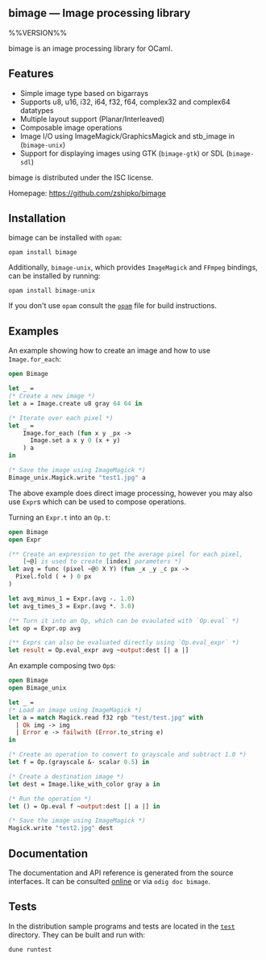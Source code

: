 bimage — Image processing library
-------------------------------------------------------------------------------
%%VERSION%%

bimage is an image processing library for OCaml.

## Features

- Simple image type based on bigarrays
- Supports u8, u16, i32, i64, f32, f64, complex32 and complex64 datatypes
- Multiple layout support (Planar/Interleaved)
- Composable image operations
- Image I/O using ImageMagick/GraphicsMagick and stb_image in (`bimage-unix`)
- Support for displaying images using GTK (`bimage-gtk`) or SDL (`bimage-sdl`)

bimage is distributed under the ISC license.

Homepage: https://github.com/zshipko/bimage

## Installation

bimage can be installed with `opam`:

    opam install bimage

Additionally, `bimage-unix`, which provides `ImageMagick` and `FFmpeg` bindings, can be installed by running:

    opam install bimage-unix

If you don't use `opam` consult the [`opam`](opam) file for build
instructions.

## Examples

An example showing how to create an image and how to use `Image.for_each`:

```ocaml
open Bimage

let _ =
(* Create a new image *)
let a = Image.create u8 gray 64 64 in

(* Iterate over each pixel *)
let _ =
    Image.for_each (fun x y _px ->
      Image.set a x y 0 (x + y)
    ) a
in

(* Save the image using ImageMagick *)
Bimage_unix.Magick.write "test1.jpg" a
```

The above example does direct image processing, however you may also use `Expr`s which can be used to compose operations.

Turning an `Expr.t` into an `Op.t`:

```ocaml
open Bimage
open Expr

(** Create an expression to get the average pixel for each pixel,
    [~@] is used to create [index] parameters *)
let avg = func (pixel ~@0 X Y) (fun _x _y _c px ->
  Pixel.fold ( + ) 0 px
)

let avg_minus_1 = Expr.(avg -. 1.0)
let avg_times_3 = Expr.(avg *. 3.0)

(** Turn it into an Op, which can be evaulated with `Op.eval` *)
let op = Expr.op avg

(** Exprs can also be evaluated directly using `Op.eval_expr` *)
let result = Op.eval_expr avg ~output:dest [| a |]
```

An example composing two `Op`s:

```ocaml
open Bimage
open Bimage_unix

let _ =
(* Load an image using ImageMagick *)
let a = match Magick.read f32 rgb "test/test.jpg" with
  | Ok img -> img
  | Error e -> failwith (Error.to_string e)
in

(* Create an operation to convert to grayscale and subtract 1.0 *)
let f = Op.(grayscale &- scalar 0.5) in

(* Create a destination image *)
let dest = Image.like_with_color gray a in

(* Run the operation *)
let () = Op.eval f ~output:dest [| a |] in

(* Save the image using ImageMagick *)
Magick.write "test2.jpg" dest
```

## Documentation

The documentation and API reference is generated from the source
interfaces. It can be consulted [online][doc] or via `odig doc
bimage`.

[doc]: https://zshipko.github.io/ocaml-bimage/

## Tests

In the distribution sample programs and tests are located in the
[`test`](test) directory. They can be built and run
with:

    dune runtest
